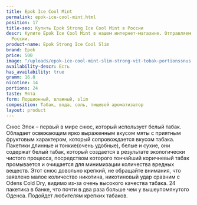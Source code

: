 ```yaml
---
title: Epok Ice Cool Mint
permalink: epok-ice-cool-mint.html
position: 17
title-seo: Купить Epok Strong Ice Cool Mint в России
descr: Купите Epok Ice Cool Mint в нашем интернет-магазине. Отправляем по всей территории
  России.
product-name: Epok Strong Ice Cool Slim
brand: Epok
price: 500
image: "/uploads/epok-ice-cool-mint-slim-strong-vit-tobak-portionssnus.png"
availability-descr: Есть
has_availability: true
gramm: 16.8
nicotine: 14
portions: 24
taste: Мята
form: Порционный, влажный, slim
composition: Табак, вода, соль, пищевой ароматизатор
layout: product
---
```


Снюс Эпок – первый в мире снюс, который использует белый табак.
Обладает освежающим ярко выраженным вкусом мяты с приятным фруктовым характером, который сопровождается вкусом табака.
Пакетики длинные и тонкие(очень удобные), белые и сухие, они содержат белый табак, который создается в результате экологически чистого процесса, посредством которого тончайший коричневый табак промывается и очищается для минимизации количества вредных веществ.
Этот снюс довольно крепкий, не обращайте внимания, что заявлено малое количество никотина, никотиновый удар сравним с Odens Cold Dry, видимо из-за очень высокого качества табака.
24 пакетика в банке, что почти в два раза больше чем у вышеупомянутого Оденса.
Подойдет любителям крепких табаков.
